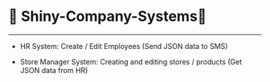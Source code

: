 # 🍞 Shiny-Company-Systems🍞 
---------------------------------


* HR System: Create / Edit Employees (Send JSON data to SMS)


* Store Manager System: Creating and editing stores / products (Get JSON data from HR)
